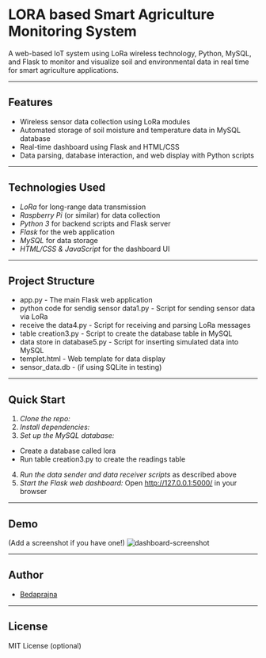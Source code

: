 # LORA based Smart Agriculture Monitoring System

A web-based IoT system using LoRa wireless technology, Python, MySQL, and Flask to monitor and visualize soil and environmental data in real time for smart agriculture applications.

---

## Features

- Wireless sensor data collection using LoRa modules
- Automated storage of soil moisture and temperature data in MySQL database
- Real-time dashboard using Flask and HTML/CSS
- Data parsing, database interaction, and web display with Python scripts

---

## Technologies Used

- *LoRa* for long-range data transmission  
- *Raspberry Pi* (or similar) for data collection
- *Python 3* for backend scripts and Flask server
- *Flask* for the web application
- *MySQL* for data storage
- *HTML/CSS & JavaScript* for the dashboard UI

---

## Project Structure

- app.py - The main Flask web application
- python code for sendig sensor data1.py - Script for sending sensor data via LoRa
- receive the data4.py - Script for receiving and parsing LoRa messages
- table creation3.py - Script to create the database table in MySQL
- data store in database5.py - Script for inserting simulated data into MySQL
- templet.html - Web template for data display
- sensor_data.db - (if using SQLite in testing)

---

## Quick Start

1. *Clone the repo:*
2. *Install dependencies:*
3. *Set up the MySQL database:*  
- Create a database called lora
- Run table creation3.py to create the readings table
4. *Run the data sender and data receiver scripts* as described above
5. *Start the Flask web dashboard:*
  Open http://127.0.0.1:5000/ in your browser

---

## Demo

(Add a screenshot if you have one!)
![dashboard-screenshot](demo_screenshot.png)

---

## Author

- [Bedaprajna](https://github.com/Bedaprajna)

---

## License

MIT License (optional)
